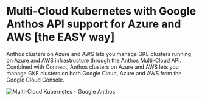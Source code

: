 # Multi-Cloud Kubernetes with Google Anthos API support for Azure and AWS [the EASY way]


Anthos clusters on Azure and AWS lets you manage GKE clusters running on Azure and AWS infrastructure through the Anthos Multi-Cloud API. Combined with Connect, Anthos clusters on Azure and AWS lets you manage GKE clusters on both Google Cloud, Azure and AWS from the Google Cloud Console.

![Multi-Cloud Kubernetes - Google Anthos](https://user-images.githubusercontent.com/104167951/165620852-55572fdb-7d48-422f-a9cc-ceaeba39b29f.jpeg)
